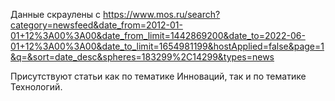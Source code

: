 Данные скраулены с https://www.mos.ru/search?category=newsfeed&date_from=2012-01-01+12%3A00%3A00&date_from_limit=1442869200&date_to=2022-06-01+12%3A00%3A00&date_to_limit=1654981199&hostApplied=false&page=1&q=&sort=date_desc&spheres=183299%2C14299&types=news

Присутствуют статьи как по тематике Инноваций, так и по тематике Технологий.